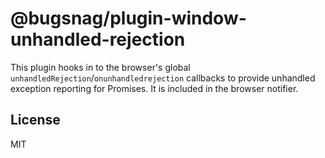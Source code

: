 # @bugsnag/plugin-window-unhandled-rejection

This plugin hooks in to the browser's global `unhandledRejection`/`onunhandledrejection` callbacks to provide unhandled exception reporting for Promises. It is included in the browser notifier.

## License
MIT
